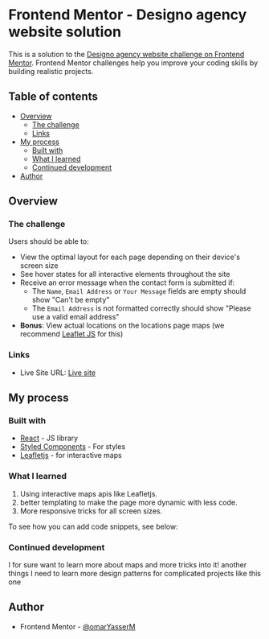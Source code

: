 # Frontend Mentor - Designo agency website solution

This is a solution to the [Designo agency website challenge on Frontend Mentor](https://www.frontendmentor.io/challenges/designo-multipage-website-G48K6rfUT). Frontend Mentor challenges help you improve your coding skills by building realistic projects.

## Table of contents

- [Overview](#overview)
  - [The challenge](#the-challenge)
  - [Links](#links)
- [My process](#my-process)
  - [Built with](#built-with)
  - [What I learned](#what-i-learned)
  - [Continued development](#continued-development)
- [Author](#author)

## Overview

### The challenge

Users should be able to:

- View the optimal layout for each page depending on their device's screen size
- See hover states for all interactive elements throughout the site
- Receive an error message when the contact form is submitted if:
  - The `Name`, `Email Address` or `Your Message` fields are empty should show "Can't be empty"
  - The `Email Address` is not formatted correctly should show "Please use a valid email address"
- **Bonus**: View actual locations on the locations page maps (we recommend [Leaflet JS](https://leafletjs.com/) for this)

### Links

- Live Site URL: [Live site](https://omaryasser.me/Designo)

## My process

### Built with

- [React](https://reactjs.org/) - JS library
- [Styled Components](https://styled-components.com/) - For styles
- [Leafletjs](https://leafletjs.com/) - for interactive maps

### What I learned

1. Using interactive maps apis like Leafletjs.
2. better templating to make the page more dynamic with less code.
3. More responsive tricks for all screen sizes.

To see how you can add code snippets, see below:

### Continued development

I for sure want to learn more about maps and more tricks into it!
another things I need to learn more design patterns for complicated projects like this one

## Author

- Frontend Mentor - [@omarYasserM](https://www.frontendmentor.io/profile/omarYasserM)
